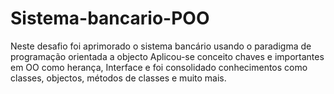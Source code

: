 # Sistema-bancario-POO
Neste desafio foi aprimorado o sistema bancário usando o paradigma de programação orientada a objecto
Aplicou-se conceito chaves e importantes em OO como herança, Interface e foi consolidado conhecimentos como classes, objectos, métodos de classes e muito mais.
